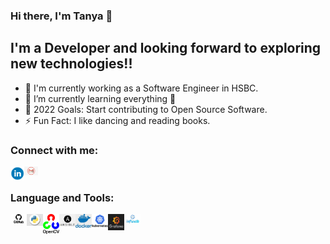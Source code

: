 ### Hi there, I'm Tanya 👋

## I'm a Developer and looking forward to exploring new technologies!!
- 🔭 I'm currently working as a Software Engineer in HSBC.
- 🌱 I’m currently learning everything 🤣 
- 🥅 2022 Goals: Start contributing to Open Source Software.
- ⚡ Fun Fact: I like dancing and reading books.

### Connect with me:

[<img align="left" alt="TanyaKansal | LinkedIn" width="22px" src="images/icons/linkedin_icon.png" />][linkedin]
[<img align="left" alt="TanyaKansal | Gmail" width="22px" src="images/icons/gmail_icon.png" />][gmail]

<br />

### Language and Tools:

<img align="left" alt="GitHub" width="26px" src="images/icons/github.png" />
<img align="left" alt="Python" width="26px" src="images/icons/python_log.jpeg" />
<img align="left" alt="OpenCV" width="26px" src="images/icons/opencv.png" />
<img align="left" alt="Ansible" width="26px" src="images/icons/ansible.png" />
<img align="left" alt="Docker" width="26px" src="images/icons/docker.jpeg" />
<img align="left" alt="Kubernetes" width="26px" src="images/icons/kubernetes.png" />
<img align="left" alt="Grafana" width="26px" src="images/icons/grafana.png" />
<img align="left" alt="Influxdb" width="26px" src="images/icons/influxdb.jpeg" />
<br />
<br />



[linkedin]: https://www.linkedin.com/in/tanya-kansal
[gmail]: mailto:tanyakansal218@gmail.com?

